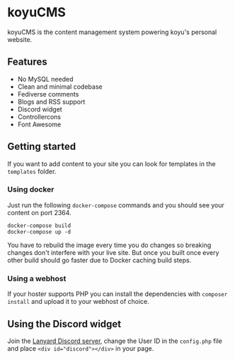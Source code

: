 # koyuCMS

koyuCMS is the content management system powering koyu's personal website.

## Features

* No MySQL needed
* Clean and minimal codebase
* Fediverse comments
* Blogs and RSS support
* Discord widget
* Controllercons
* Font Awesome

## Getting started

If you want to add content to your site you can look for templates in the `templates` folder.

### Using docker

Just run the following `docker-compose` commands and you should see your content on port 2364.

```
docker-compose build
docker-compose up -d
```

You have to rebuild the image every time you do changes so breaking changes don't interfere with your live site. But once you built once every other build should go faster due to Docker caching build steps.

### Using a webhost

If your hoster supports PHP you can install the dependencies with `composer install` and upload it to your webhost of choice.

## Using the Discord widget

Join the [Lanyard Discord server](https://discord.com/invite/WScAm7vNGF), change the User ID in the `config.php` file and place `<div id="discord"></div>` in your page.
